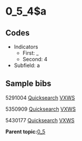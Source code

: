 # 0\_5\_4$a

## Codes

-   Indicators
    -   First: \_
    -   Second: 4
-   Subfield: a

## Sample bibs

5291004 [Quicksearch](https://search.library.yale.edu/catalog/5291004) [VXWS](http://prodorbis.library.yale.edu:7014/vxws/GetHoldingsService?bibId=5291004)

5350909 [Quicksearch](https://search.library.yale.edu/catalog/5350909) [VXWS](http://prodorbis.library.yale.edu:7014/vxws/GetHoldingsService?bibId=5350909)

5430177 [Quicksearch](https://search.library.yale.edu/catalog/5430177) [VXWS](http://prodorbis.library.yale.edu:7014/vxws/GetHoldingsService?bibId=5430177)

**Parent topic:**[0\_5](../../tags/0_5/0_5.md)

